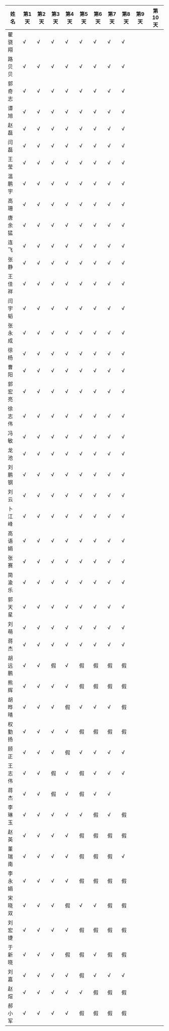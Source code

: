 |姓名| 第1天|第2天|第3天|第4天|第5天|第6天|第7天|第8天|第9天|第10天|
|----|----|----|----|----|----|----|----|----|----|----|
|瞿骁翔|√|√|√|√|√|√|√|√|||
|路贝贝|√|√|√|√|√|√|√|√|||
|郭奇志|√|√|√|√|√|√|√|√|||
|谭旭|√|√|√|√|√|√|√|√|||
|赵磊|√|√|√|√|√|√|√|√|||
|闫磊|√|√|√|√|√|√|√|√|||
|王莹|√|√|√|√|√|√|√|√|||
|温鹏宇|√|√|√|√|√|√|√|√|||
|高珊|√|√|√|√|√|√|√|√|||
|唐余猛|√|√|√|√|√|√|√|√|||
|连飞|√|√|√|√|√|√|√|√|||
|张静|√|√|√|√|√|√|√|√|||
|王佳祥|√|√|√|√|√|√|√|√|||
|闫宇韬|√|√|√|√|√|√|√|√|||
|张永成|√|√|√|√|√|√|√|√|||
|徐杨|√|√|√|√|√|√|√|√|||
|曹阳|√|√|√|√|√|√|√|√|||
|郭宏亮|√|√|√|√|√|√|√|√|||
|徐志伟|√|√|√|√|√|√|√|√|||
|冯敏|√|√|√|√|√|√|√|√|||
|龙池|√|√|√|√|√|√|√|√|||
|刘鹏钢|√|√|√|√|√|√|√|√|||
|刘云|√|√|√|√|√|√|√|√|||
|卜江峰|√|√|√|√|√|√|√|√|||
|高语娟|√|√|√|√|√|√|√|√|||
|张赛|√|√|√|√|√|√|√|√|||
|简渝乐|√|√|√|√|√|√|√|√|||
|郭天星|√|√|√|√|√|√|√|√|||
|刘萌|√|√|√|√|√|√|√|√|||
|蒋杰|√|√|√|√|√|√|√|√|||
|胡远鹏|√|√|假|√|假|假|假|假|||
|熊辉|√|√|√|√|假|假|假|假||
|胡晔晴|√|√|√|假|√|√|√|假|||
|权勤扬|√|√|√|√|假|假|假|假|||
|顾正|√|√|√|假|√|√|√|√|||
|王志伟|√|√|假|√|假|√|√|√|||
|蒋杰|√|√|假|√|假|√|√||||
|李琳玉|√|√|√|√|√|假|√|假|||
|赵英|√|√|√|√|假|假|假|假|||
|董瑞南|√|√|√|√|假|假|假|√|||
|李永娟|√|√|√|√|假|假|假|假|||
|宋晓双|√|√|√|假|√|√|假|假|||
|刘宏捷|√|√|√|√|假|假|假|假|||
|于新晓|√|√|√|假|假|√|假|假|||
|刘嘉|√|√|√|√|假|√|√|√|||
|赵煊|√|√|√|√|√|假|假|假|||
|郝小军|√|√|√|√|假|假|假|假|||

